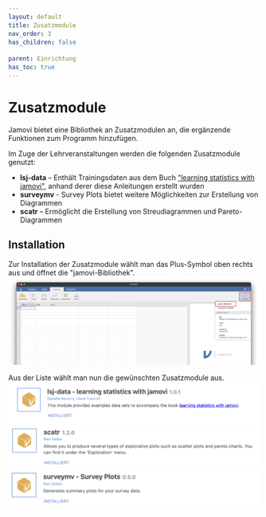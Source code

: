 ```yaml
---
layout: default
title: Zusatzmodule
nav_order: 3
has_children: false

parent: Einrichtung
has_toc: true
---
```


# Zusatzmodule
Jamovi bietet eine Bibliothek an Zusatzmodulen an, die ergänzende Funktionen zum Programm hinzufügen.<br>

Im Zuge der Lehrveranstaltungen werden die folgenden Zusatzmodule genutzt:
- **lsj-data** – Enthält Trainingsdaten aus dem Buch ["learning statistics with jamovi"](https://www.learnstatswithjamovi.com/), anhand derer diese Anleitungen erstellt wurden
- **surveymv** - Survey Plots bietet weitere Möglichkeiten zur Erstellung von Diagrammen
- **scatr** – Ermöglicht die Erstellung von Streudiagrammen und Pareto-Diagrammen

## Installation

Zur Installation der Zusatzmodule wählt man das Plus-Symbol oben rechts aus und öffnet die "jamovi-Bibliothek".
![Zusatzmodule installieren](./pics/02_03_01.png)

Aus der Liste wählt man nun die gewünschten Zusatzmodule aus.
![Zusatzmodul lsj-data](./pics/02_03_02.png)
![Zusatzmodul surveymv](./pics/02_03_03.png)
![Zusatzmodul scatr](./pics/02_03_04.png)